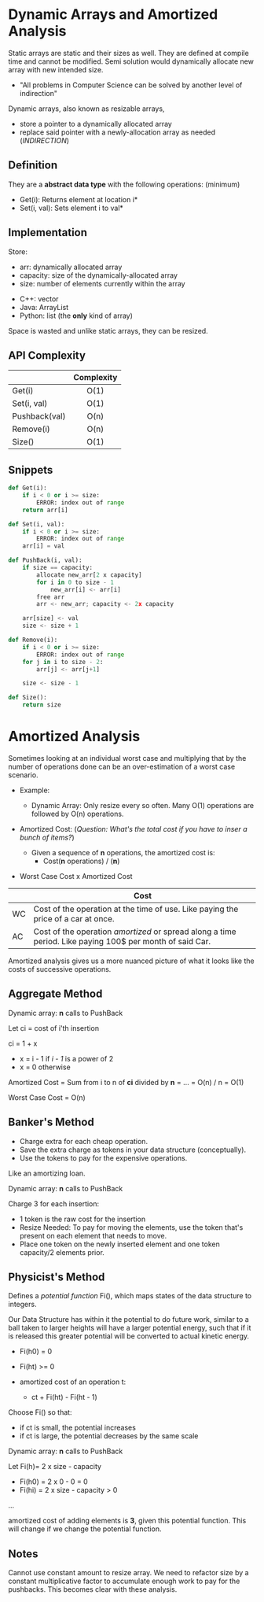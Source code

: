# Dynamic Arrays and Amortized Analysis
Static arrays are static and their sizes as well. They are defined at compile time and
cannot be modified. Semi solution would dynamically allocate new array with new intended size.

* "All problems in Computer Science can be solved by another level of indirection"

Dynamic arrays, also known as resizable arrays,
- store a pointer to a dynamically allocated array
- replace said pointer with a newly-allocation array as needed (*INDIRECTION*)

## Definition

They are a **abstract data type** with the following operations: (minimum)
- Get(i): Returns element at location i*
- Set(i, val): Sets element i to val*

## Implementation
Store:
- arr: dynamically allocated array
- capacity: size of the dynamically-allocated array
- size: number of elements currently within the array

* C++: vector
* Java: ArrayList
* Python: list (the **only** kind of array)

Space is wasted and unlike static arrays, they can be resized.

## API Complexity

|                   | Complexity    |
| :-------------    | :----------:  |
| Get(i)            | O(1)          |
| Set(i, val)       | O(1)          |
| Pushback(val)     | O(n)          |
| Remove(i)         | O(n)          |
| Size()            | O(1)          |

## Snippets

```python
def Get(i):
    if i < 0 or i >= size:
        ERROR: index out of range
    return arr[i]
```

```python
def Set(i, val):
    if i < 0 or i >= size:
        ERROR: index out of range
    arr[i] = val
```

```python
def PushBack(i, val):
    if size == capacity:
        allocate new_arr[2 x capacity]
        for i in 0 to size - 1
            new_arr[i] <- arr[i]
        free arr
        arr <- new_arr; capacity <- 2x capacity

    arr[size] <- val
    size <- size + 1
```

```python
def Remove(i):
    if i < 0 or i >= size:
        ERROR: index out of range
    for j in i to size - 2:
        arr[j] <- arr[j+1]

    size <- size - 1
```

```python
def Size():
    return size
```

# Amortized Analysis
Sometimes looking at an individual worst case and multiplying that by the number of
operations done can be an over-estimation of a worst case scenario.

- Example:
    - Dynamic Array: Only resize every so often. Many O(1) operations are followed by O(n)
      operations.

- Amortized Cost: (*Question: What's the total cost if you have to inser a bunch of items?*)
    - Given a sequence of **n** operations, the amortized cost is:
        - Cost(**n** operations) / (**n**)

- Worst Case Cost x Amortized Cost

|                   |    Cost		                                                                                                |
| -------------	    |-------------                                                                                                  |
|    WC		        |    Cost of the operation at the time of use. Like paying the price of a car at once.                          |
|    AC		        |    Cost of the operation *amortized* or spread along a time period. Like paying 100$ per month of said Car.   | 

Amortized analysis gives us a more nuanced picture of what it looks like the costs of
successive operations.

## Aggregate Method
Dynamic array: **n** calls to PushBack

Let ci = cost of i'th insertion
        
ci = 1 + x
- x = i - 1 if *i - 1* is a power of 2
- x = 0 otherwise


Amortized Cost = Sum from i to n of **ci** divided by **n** = ... = O(n) / n = O(1)

Worst Case Cost = O(n)

## Banker's Method
- Charge extra for each cheap operation.
- Save the extra charge as tokens in your data structure (conceptually).
- Use the tokens to pay for the expensive operations.

Like an amortizing loan.


Dynamic array: **n** calls to PushBack

Charge 3 for each insertion:
- 1 token is the raw cost for the insertion
- Resize Needed: To pay for moving the elements, use the token that's present
on each element that needs to move.
- Place one token on the newly inserted element and one token capacity/2 elements prior.

## Physicist's Method
Defines a *potential function* Fi(), which maps states of the data structure to integers.

Our Data Structure has within it the potential to do future work, similar to a ball taken
to larger heights will have a larger potential energy, such that if it is released this
greater potential will be converted to actual kinetic energy.

- Fi(h0) = 0
- Fi(ht) >= 0

- amortized cost of an operation t:
    - ct + Fi(ht) - Fi(ht - 1)

Choose Fi() so that:
- if ct is small, the potential increases
- if ct is large, the potential decreases by the same scale

Dynamic array: **n** calls to PushBack

Let Fi(h)= 2 x size - capacity
- Fi(h0) = 2 x 0 - 0 = 0
- Fi(hi) = 2 x size - capacity > 0

...

amortized cost of adding elements is **3**, given this potential function. This will
change if we change the potential function.

## Notes
Cannot use constant amount to resize array. We need to refactor size by a constant
multiplicative factor to accumulate enough work to pay for the pushbacks. This becomes clear with these
analysis.

